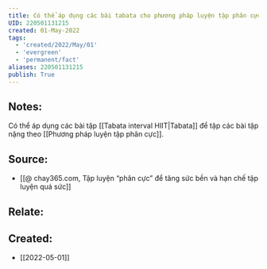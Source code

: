 ```yaml
---
title: Có thể áp dụng các bài tabata cho phương pháp luyện tập phân cực
UID: 220501131215
created: 01-May-2022
tags:
  - 'created/2022/May/01'
  - 'evergreen'
  - 'permanent/fact'
aliases: 220501131215
publish: True
---
```

## Notes:
Có thể áp dụng các bài tập [[Tabata interval HIIT|Tabata]] để tập các bài tập nặng theo [[Phương pháp luyện tập phân cực]].

## Source:
- [[@ chay365.com, Tập luyện “phân cực” để tăng sức bền và hạn chế tập luyện quá sức]]

## Relate:

## Created:
- [[2022-05-01]]
